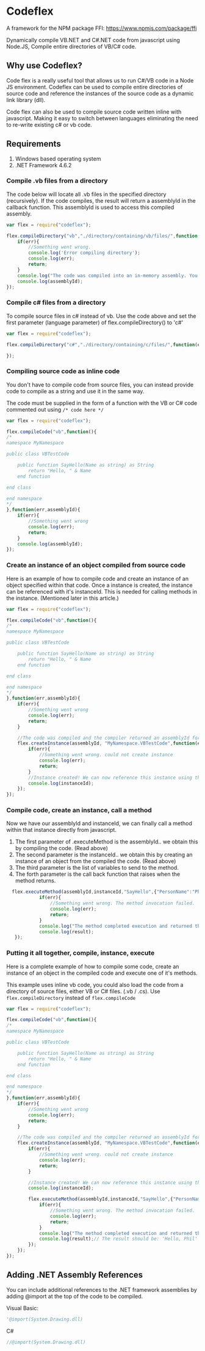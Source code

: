 # Codeflex

A framework for the NPM package FFI:
https://www.npmjs.com/package/ffi

Dynamically compile VB.NET and C#.NET code from javascript using Node.JS, Compile entire directories of VB/C# code.

## Why use Codeflex?

Code flex is a really useful tool that allows us to run C#/VB code in a Node JS environment. Codeflex can be used to compile entire directories of source code and reference the instances of the source code as a dynamic link library (dll).

Code flex can also be used to compile source code written inline with javascript. Making it easy to switch between languages eliminating the need to re-write existing c# or vb code.

## Requirements

1. Windows based operating system
2. .NET Framework 4.6.2

### Compile .vb files from a directory

The code below will locate all .vb files in the specified directory (recursively). If the code compiles, the result will return a assemblyId in the callback function. This assemblyId is used to access this compiled assembly.

```javascript
var flex = require("codeflex");

flex.compileDirectory("vb","./directory/containing/vb/files/",function(err, assemblyId){
    if(err){
        //Something went wrong.
        console.log('Error compiling directory');
        console.log(err);
        return;
    }
    console.log("The code was compiled into an in-memory assembly. You can access this assembly using the assemblyId");
    console.log(assemblyId);
});

```

### Compile c# files from a directory

To compile source files in c# instead of vb. Use the code above and set the first parameter (language parameter) of flex.compileDirectory() to 'c#'
```javascript
var flex = require("codeflex");

flex.compileDirectory("c#","./directory/containing/c/files/",function(err, assemblyId){

});
```

### Compiling source code as inline code

You don't have to compile code from source files, you can instead provide code to compile as a string and use it in the same way.

The code must be supplied in the form of a function with the VB or C# code commented out using ```/* code here */```

```javascript
var flex = require("codeflex");

flex.compileCode("vb",function(){
/*
namespace MyNamespace

public class VBTestCode

    public function SayHello(Name as string) as String
        return "Hello, " & Name 
    end function

end class

end namespace
*/
},function(err,assemblyId){
    if(err){
        //Something went wrong
        console.log(err);
        return;
    }
    console.log(assemblyId);
});
```

### Create an instance of an object compiled from source code

Here is an example of how to compile code and create an instance of an object specified within that code.
Once a instance is created, the instance can be referenced with it's instanceId. This is needed for calling methods in the instance. (Mentioned later in this article.)

```javascript
var flex = require("codeflex");

flex.compileCode("vb",function(){
/*
namespace MyNamespace

public class VBTestCode

    public function SayHello(Name as string) as String
        return "Hello, " & Name 
    end function

end class

end namespace
*/
},function(err,assemblyId){
    if(err){
        //Something went wrong
        console.log(err);
        return;
    }

    //The code was compiled and the compiler returned an assemblyId for us to reference it with.
    flex.createInstance(assemblyId, "MyNamespace.VBTestCode",function(err, instanceId){
        if(err){
            //Something went wrong. could not create instance
            console.log(err);
            return;
        }
        //Instance created! We can now reference this instance using the returned instanceId.
        console.log(instanceId);
    });
});
```

### Compile code, create an instance, call a method

Now we have our assemblyId and instanceId, we can finally call a method within that instance directly from javascript.

1. The first parameter of .executeMethod is the assemblyId.. we obtain this by compiling the code. (Read above)
2. The second parameter is the instanceId.. we obtain this by creating an instance of an object from the compiled the code. (Read above)
3. The third parameter is the list of variables to send to the method.
4. The forth parameter is the call back function that raises when the method returns.

```javascript
  flex.executeMethod(assemblyId,instanceId,"SayHello",{"PersonName":"Phil"},function(err, result){
            if(err){
                //Something went wrong. The method invocation failed.
                console.log(err);
                return;
            }
            console.log("The method completed execution and returned the result:");
            console.log(result);
   });
```

### Putting it all together, compile, instance, execute

Here is a complete example of how to compile some code, create an instance of an object in the compiled code and execute one of it's methods.

This example uses inline vb code, you could also load the code from a directory of source files, either VB or C# files. (.vb / .cs). Use ``` flex.compileDirectory ``` instead of ``` flex.compileCode ```

```javascript
var flex = require("codeflex");

flex.compileCode("vb",function(){
/*
namespace MyNamespace

public class VBTestCode

    public function SayHello(Name as string) as String
        return "Hello, " & Name 
    end function

end class

end namespace
*/
},function(err,assemblyId){
    if(err){
        //Something went wrong
        console.log(err);
        return;
    }

    //The code was compiled and the compiler returned an assemblyId for us to reference it with.
    flex.createInstance(assemblyId, "MyNamespace.VBTestCode",function(err, instanceId){
        if(err){
            //Something went wrong. could not create instance
            console.log(err);
            return;
        }

        //Instance created! We can now reference this instance using the returned instanceId.
        console.log(instanceId);

        flex.executeMethod(assemblyId,instanceId,"SayHello",{"PersonName":"Phil"},function(err, result){
            if(err){
                //Something went wrong. The method invocation failed.
                console.log(err);
                return;
            }
            console.log("The method completed execution and returned the result:");
            console.log(result);// The result should be: 'Hello, Phil'
        });
    });
});

```

## Adding .NET Assembly References

You can include additional references to the .NET framework assemblies by adding @import at the top of the code to be compiled.

Visual Basic:
```vb
'@import(System.Drawing.dll)
```

C#
```csharp
//@import(System.Drawing.dll)
```